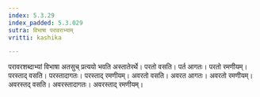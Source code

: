 ```yaml
---
index: 5.3.29
index_padded: 5.3.029
sutra: विभाषा परावराभ्याम्
vritti: kashika

---
```

परावरशब्दाभ्यां विभाषा अतसुच् प्रत्ययो भवति अस्तातेरर्थे। परतो वसति। पर्त आगतः। परतो रमणीयम्। परस्ताद् वसति। परस्तादागतः। परस्ताद् रमणीयम्। अवरतो वसति। अवरत आगतः। अवरतो रमणीयम्। अवरस्तद् वसति। अवरस्तादागतः। अवरस्ताद् रमणीयम्।